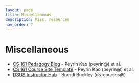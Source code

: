 ```yaml
---
layout: page
title: Miscellaneous
description: Misc. resources
nav_order: 7
---
```


# Miscellaneous

- [CS 161 Pedagogy Blog](https://pedagogy.cs161.org/) - Peyrin Kao (peyrin@) et al.
- [CS 161 Course Site Template](https://github.com/cs161-staff/course-site-template) - Peyrin Kao (peyrin@) et al.
- [DSUS Instructor Hub](https://sites.google.com/berkeley.edu/dsusinstructorhub/home?pli=1&authuser=1) - Brandi Buckley (ds-courses@)
